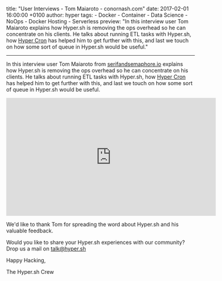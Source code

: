 title: "User Interviews - Tom Maiaroto - conornash.com"
date: 2017-02-01 16:00:00 +0100
author: hyper
tags:
    - Docker
    - Container
    - Data Science
    - NoOps
    - Docker Hosting
    - Serverless
preview: "In this interview user Tom Maiaroto explains how Hyper.sh is removing the ops overhead so he can concentrate on his clients. He talks about running ETL tasks with Hyper.sh, how [Hyper Cron](https://docs.hyper.sh/Feature/container/cron.html) has helped him to get further with this, and last we touch on how some sort of queue in Hyper.sh would be useful."

---

In this interview user Tom Maiaroto from [serifandsemaphore.io](https://serifandsemaphore.io/) explains how Hyper.sh is removing the ops overhead so he can concentrate on his clients. He talks about running ETL tasks with Hyper.sh, how [Hyper Cron](https://docs.hyper.sh/Feature/container/cron.html) has helped him to get further with this, and last we touch on how some sort of queue in Hyper.sh would be useful.

<iframe width="560" height="315" src="https://www.youtube.com/embed/_l1gR86Uz30" frameborder="0" allowfullscreen></iframe>

We'd like to thank Tom for spreading the word about Hyper.sh and his valuable feedback.

Would you like to share your Hyper.sh experiences with our community? Drop us a mail on [talk@hyper.sh](mailto:talk@hyper.sh)

Happy Hacking,

The Hyper.sh Crew

